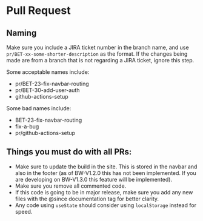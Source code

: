 # Pull Request

## Naming
Make sure you include a JIRA ticket number in the branch name, and use `pr/BET-xx-some-shorter-description` as the format. If the changes being made are from a branch that 
is not regarding a JIRA ticket, ignore this step.

Some acceptable names include:
- pr/BET-23-fix-navbar-routing
- pr/BET-30-add-user-auth
- github-actions-setup

Some bad names include:
- BET-23-fix-navbar-routing
- fix-a-bug
- pr/github-actions-setup

## Things you must do with all PRs:
- Make sure to update the build in the site. This is stored in the navbar and also in the footer (as of BW-V1.2.0 this has not been implemented. If you are developing on BW-V1.3.0 this feature will be implemented).
- Make sure you remove all commented code.
- If this code is going to be in major release, make sure you add any new files with the @since documentation tag for better clarity.
- Any code using `useState` should consider using `localStorage` instead for speed.
